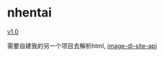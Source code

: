 # nhentai

[v1.0](https://www.icloud.com/shortcuts/a5184cf257ff4520ab2f1eba08a61ebf)

需要自建我的另一个项目去解析html, [image-dl-site-api](https://github.com/CoderTonyChan/image-dl-site-api)